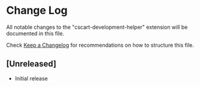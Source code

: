# Change Log

All notable changes to the "cscart-development-helper" extension will be documented in this file.

Check [Keep a Changelog](http://keepachangelog.com/) for recommendations on how to structure this file.

## [Unreleased]

- Initial release